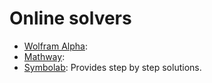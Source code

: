 # Online solvers

* [Wolfram Alpha](http://www.wolframalpha.com/): 
* [Mathway](https://mathway.com/): 
* [Symbolab](https://www.symbolab.com/solver/): Provides step by step solutions.
